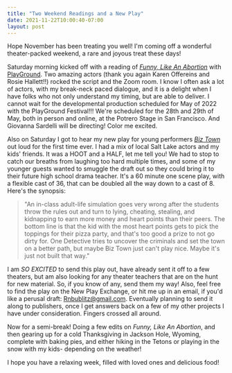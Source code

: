 ```yaml
---
title: "Two Weekend Readings and a New Play"
date: 2021-11-22T10:00:40-07:00
layout: post
---
```


Hope November has been treating you well! I'm coming off a wonderful theater-packed weekend, a rare and joyous treat these days!

Saturday morning kicked off with a reading of [*Funny, Like An Abortion*](https://newplayexchange.org/plays/450187/funny-abortion) with [PlayGround](https://playground-sf.org/). Two amazing actors (thank you again Karen Offereins and Rosie Hallett!!) rocked the script and the Zoom room. I know I often ask a lot of actors, with my break-neck paced dialogue, and it is a delight when I have folks who not only understand my timing, but are able to deliver. I cannot wait for the developmental production scheduled for May of 2022 with the PlayGround Festival!!! We're scheduled for the 28th and 29th of May, both in person and online, at the Potrero Stage in San Francisco. And Giovanna Sardelli will be directing! Color me excited.

Also on Saturday I got to hear my new play for young performers [*Biz Town*](https://newplayexchange.org/plays/1652713/biz-town) out loud for the first time ever. I had a mix of local Salt Lake actors and my kids' friends. It was a HOOT and a HALF, let me tell you! We had to stop to catch our breaths from laughing too hard multiple times, and some of my younger guests wanted to smuggle the draft out so they could bring it to their future high school drama teacher. It's a 60 minute one scene play, with a flexible cast of 36, that can be doubled all the way down to a cast of 8. Here's the synopsis:

>"An in-class adult-life simulation goes very wrong after the students throw the rules out and turn to lying, cheating, stealing, and kidnapping to earn more money and heart points than their peers. The bottom line is that the kid with the most heart points gets to pick the toppings for their pizza party, and that's too good a prize to not go dirty for. One Detective tries to uncover the criminals and set the town on a better path, but maybe Biz Town just can't play nice. Maybe it's just not built that way."

I am *SO EXCITED* to send this play out, have already sent it off to a few theaters, but am also looking for any theater teachers that are on the hunt for new material. So, if you know of any, send them my way! Also, feel free to find the play on the New Play Exchange, or hit me up in an email, if you'd like a perusal draft: [Rnbublitz@gmail.com](mailto:rnbublitz@gmail.com). Eventually planning to send it along to publishers, once I get answers back on a few of my other projects I have under consideration. Fingers crossed all around.

Now for a semi-break! Doing a few edits on *Funny, Like An Abortion*, and then gearing up for a cold Thanksgiving in Jackson Hole, Wyoming, complete with baking pies, and either hiking in the Tetons or playing in the snow with my kids- depending on the weather!

I hope you have a relaxing week, filled with loved ones and delicious food!
